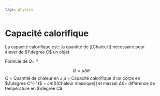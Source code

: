 ```yaml
---
tags: physics
---
```


# Capacité calorifique

La capacité calorifique est:: la quantité de [[Chaleur]] nécessaire pour élever de $1\degree C$ un objet. 

Formule de $Q$=
?

$$Q = \mu \Delta \theta$$
$Q$ = Quantité de chaleur en $J$
$\mu$ = Capacité calorifique d'un corps en $J\degree C^{-1}$ = $cm$([[Chaleur massique]] et masse)
$\Delta \theta$= différence de température en $\degree C$